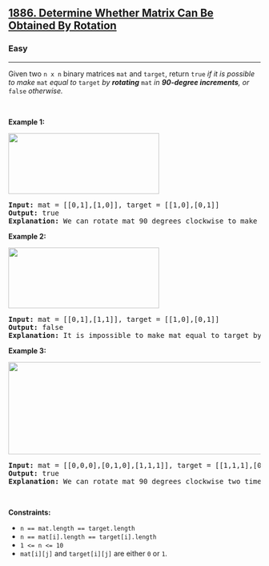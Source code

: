 <h2><a href="https://leetcode.com/problems/determine-whether-matrix-can-be-obtained-by-rotation/">1886. Determine Whether Matrix Can Be Obtained By Rotation</a></h2><h3>Easy</h3><hr><div><p>Given two <code>n x n</code> binary matrices <code>mat</code> and <code>target</code>, return <code>true</code><em> if it is possible to make </em><code>mat</code><em> equal to </em><code>target</code><em> by <strong>rotating</strong> </em><code>mat</code><em> in <strong>90-degree increments</strong>, or </em><code>false</code><em> otherwise.</em></p>

<p>&nbsp;</p>
<p><strong class="example">Example 1:</strong></p>
<img alt="" src="https://assets.leetcode.com/uploads/2021/05/20/grid3.png" style="width: 301px; height: 121px;">
<pre><strong>Input:</strong> mat = [[0,1],[1,0]], target = [[1,0],[0,1]]
<strong>Output:</strong> true
<strong>Explanation: </strong>We can rotate mat 90 degrees clockwise to make mat equal target.
</pre>

<p><strong class="example">Example 2:</strong></p>
<img alt="" src="https://assets.leetcode.com/uploads/2021/05/20/grid4.png" style="width: 301px; height: 121px;">
<pre><strong>Input:</strong> mat = [[0,1],[1,1]], target = [[1,0],[0,1]]
<strong>Output:</strong> false
<strong>Explanation:</strong> It is impossible to make mat equal to target by rotating mat.
</pre>

<p><strong class="example">Example 3:</strong></p>
<img alt="" src="https://assets.leetcode.com/uploads/2021/05/26/grid4.png" style="width: 661px; height: 184px;">
<pre><strong>Input:</strong> mat = [[0,0,0],[0,1,0],[1,1,1]], target = [[1,1,1],[0,1,0],[0,0,0]]
<strong>Output:</strong> true
<strong>Explanation: </strong>We can rotate mat 90 degrees clockwise two times to make mat equal target.
</pre>

<p>&nbsp;</p>
<p><strong>Constraints:</strong></p>

<ul>
	<li><code>n == mat.length == target.length</code></li>
	<li><code>n == mat[i].length == target[i].length</code></li>
	<li><code>1 &lt;= n &lt;= 10</code></li>
	<li><code>mat[i][j]</code> and <code>target[i][j]</code> are either <code>0</code> or <code>1</code>.</li>
</ul>
</div>